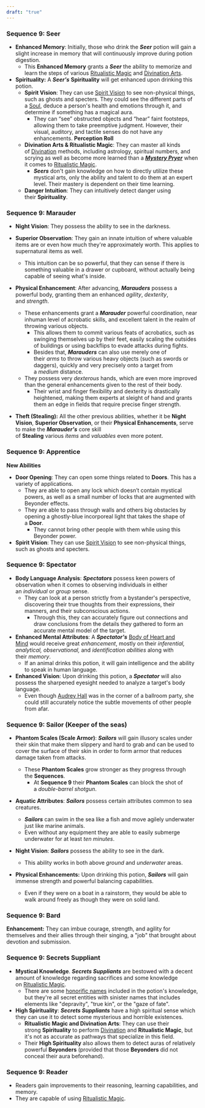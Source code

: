 ```yaml
---
draft: "true"
---
```

### Sequence 9: Seer
- **Enhanced Memory**: Initially, those who drink the _**Seer**_ potion will gain a slight increase in memory that will continuously improve during potion digestion.
    - This **Enhanced Memory** grants a _**Seer**_ the ability to memorize and learn the steps of various [Ritualistic Magic](https://lordofthemysteries.fandom.com/wiki/Ritualistic_Magic "Ritualistic Magic") and [Divination Arts](https://lordofthemysteries.fandom.com/wiki/Divination_Art "Divination Art").
- **Spirituality:** A _**Seer's**_ **Spirituality** will get enhanced upon drinking this potion.
    - **Spirit Vision**: They can use [Spirit Vision](https://lordofthemysteries.fandom.com/wiki/Spirit_Vision "Spirit Vision") to see non-physical things, such as ghosts and specters. They could see the different parts of a [Soul](https://lordofthemysteries.fandom.com/wiki/Soul "Soul"), deduce a person's health and emotions through it, and determine if something has a magical aura.
        - They can “see” obstructed objects and “hear” faint footsteps, allowing them to take preemptive judgment. However, their visual, auditory, and tactile senses do not have any enhancements. **Perception Roll**
    - **Divination Arts & Ritualistic Magic**: They can master all kinds of [Divination](https://lordofthemysteries.fandom.com/wiki/Divination_Art "Divination Art") methods, including astrology, spiritual numbers, and scrying as well as become more learned than a _**[Mystery Pryer](https://lordofthemysteries.fandom.com/wiki/Hermit_Pathway/Abilities#Sequence_9:_Mystery_Pryer)**_ when it comes to [Ritualistic Magic](https://lordofthemysteries.fandom.com/wiki/Ritualistic_Magic "Ritualistic Magic").
        - _**Seers**_ don't gain knowledge on how to directly utilize these mystical arts, only the ability and talent to do them at an expert level. Their mastery is dependent on their time learning.
    - **Danger Intuition**: They can intuitively detect danger using their **Spirituality**. 

### Sequence 9: Marauder
- **Night Vision**: They possess the ability to see in the darkness.
- **Superior Observation**: They gain an innate intuition of where valuable items are or even how much they're approximately worth. This applies to supernatural items as well.
    - This intuition can be so powerful, that they can sense if there is something valuable in a drawer or cupboard, without actually being capable of seeing what's inside.
- **Physical Enhancement**: After advancing, _**Marauders**_ possess a powerful body, granting them an enhanced _agility_, _dexterity_, and _strength_.
    - These enhancements grant a _**Marauder**_ powerful coordination, near inhuman level of acrobatic skills, and excellent talent in the realm of throwing various objects.
        - This allows them to commit various feats of acrobatics, such as swinging themselves up by their feet, easily scaling the outsides of buildings or using backflips to evade attacks during fights.
        - Besides that, _**Marauders**_ can also use merely one of their _arms_ to throw various heavy objects (such as swords or daggers), quickly and very precisely onto a target from a _medium_ distance.
    - They possess very _dexterous_ hands, which are even more improved than the general enhancements given to the rest of their body.
        - Their wrist and finger flexibility and dexterity is drastically heightened, making them experts at sleight of hand and grants them an edge in fields that require precise finger strength.

- **Theft (Stealing):** All the other previous abilities, whether it be **Night Vision**, **Superior Observation**, or their **Physical Enhancements**, serve to make the _**Marauder's**_ core skill of **Stealing** various _items_ and _valuables_ even more potent.

### Sequence 9: Apprentice
**New Abilities**
- **Door Opening**: They can open some things related to **Doors**. This has a variety of applications.
    - They are able to open any lock which doesn’t contain mystical powers, as well as a small number of locks that are augmented with Beyonder effects.
    - They are able to pass through walls and others big obstacles by opening a ghostly-blue incorporeal light that takes the shape of a **Door**.
        - They cannot bring other people with them while using this Beyonder power.
- **Spirit Vision**: They can use [Spirit Vision](https://lordofthemysteries.fandom.com/wiki/Spirit_Vision "Spirit Vision") to see non-physical things, such as ghosts and specters.

### Sequence 9: Spectator
- **Body Language Analysis**: _**Spectators**_ possess keen powers of observation when it comes to observing individuals in either an _individual_ or _group_ sense.
    - They can look at a person strictly from a bystander's perspective, discovering their true thoughts from their expressions, their manners, and their subconscious actions.
        - Through this, they can accurately figure out connections and draw conclusions from the details they gathered to form an accurate mental model of the target.
- **Enhanced Mental Attributes**: A _**Spectator's**_ [Body of Heart and Mind](https://lordofthemysteries.fandom.com/wiki/Soul#Body_of_Heart_and_Mind "Soul") would receive great _enhancement_, mostly on their _inferential, analytical, observational,_ and _identification abilities_ along with their _memory_.
    - If an animal drinks this potion, it will gain intelligence and the ability to speak in human language.
- **Enhanced Vision**: Upon drinking this potion, a _**Spectator**_ will also possess the sharpened eyesight needed to analyze a target's body language.
    - Even though [Audrey Hall](https://lordofthemysteries.fandom.com/wiki/Audrey_Hall "Audrey Hall") was in the corner of a ballroom party, she could still accurately notice the subtle movements of other people from afar.

### Sequence 9: Sailor (Keeper of the seas)
- **Phantom Scales (Scale Armor)**: _**Sailors**_ will gain illusory scales under their skin that make them slippery and hard to grab and can be used to cover the surface of their skin in order to form armor that reduces damage taken from attacks.
    - These **Phantom Scales** grow stronger as they progress through the **Sequences**.
        - At **Sequence 9** their **Phantom Scales** can block the shot of a _double-barrel shotgun_.
- **Aquatic Attributes**: _**Sailors**_ possess certain attributes common to sea creatures.
    - _**Sailors**_ can swim in the sea like a fish and move agilely underwater just like marine animals.
    - Even without any equipment they are able to easily submerge underwater for at least _ten minutes_.
- **Night Vision**: _**Sailors**_ possess the ability to see in the dark.
    - This ability works in both above _ground_ and _underwater_ areas.

- **Physical Enhancements:** Upon drinking this potion, _**Sailors**_ will gain immense strength and powerful balancing capabilities.
    - Even if they were on a boat in a rainstorm, they would be able to walk around freely as though they were on solid land.

### Sequence 9: Bard
**Enhancement:** They can imbue courage, strength, and agility for themselves and their allies through their singing, a "job" that brought about devotion and submission.

### Sequence 9: Secrets Suppliant
- **Mystical Knowledge**. _**Secrets Suppliants**_ are bestowed with a decent amount of knowledge regarding sacrifices and some knowledge on [Ritualistic Magic](https://lordofthemysteries.fandom.com/wiki/Ritualistic_Magic "Ritualistic Magic").
    - There are some [honorific names](https://lordofthemysteries.fandom.com/wiki/Honorific_Name "Honorific Name") included in the potion's knowledge, but they're all secret entities with sinister names that includes elements like "depravity", "true kin", or the "gaze of fate".
- **High Spirituality**: _**Secrets Suppliants**_ have a high spiritual sense which they can use it to detect some mysterious and horrible existences.
    - **Ritualistic Magic and Divination Arts**: They can use their strong **Spirituality** to perform [Divination](https://lordofthemysteries.fandom.com/wiki/Divination_Art "Divination Art") and **Ritualistic Magic**, but it's not as accurate as pathways that specialize in this field.
    - Their **High Spirituality** also allows them to detect auras of relatively powerful **Beyonders** (provided that those **Beyonders** did not conceal their aura beforehand).

### Sequence 9: Reader
- Readers gain improvements to their reasoning, learning capabilities, and memory.
- They are capable of using [Ritualistic Magic](https://lordofthemysteries.fandom.com/wiki/Ritualistic_Magic "Ritualistic Magic").